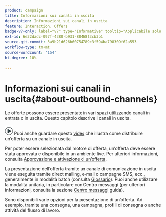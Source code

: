 ```yaml
---
product: campaign
title: Informazioni sui canali in uscita
description: Informazioni sui canali in uscita
feature: Interaction, Offers
badge-v7-only: label="v7" type="Informative" tooltip="Applicabile solo a Campaign Classic v7"
exl-id: 6e32dadc-097f-4380-b931-88468f3cb3b1
source-git-commit: 3a9b21d626b60754789c3f594ba798309f62a553
workflow-type: tm+mt
source-wordcount: '154'
ht-degree: 10%

---
```


# Informazioni sui canali in uscita{#about-outbound-channels}



Le offerte possono essere presentate in vari spazi utilizzando canali in entrata o in uscita. Questo capitolo descrive i canali in uscita.

![](assets/do-not-localize/how-to-video.png) Puoi anche guardare questo [video](https://helpx.adobe.com/campaign/classic/how-to/deliver-an-offer-on-outbound-channel-in-acv6.html?playlist=/ccx/v1/collection/product/campaign/classic/segment/digital-marketers/explevel/intermediate/applaunch/get-started/collection.ccx.js&amp;ref=helpx.adobe.com) che illustra come distribuire un’offerta su un canale in uscita.

Per poter essere selezionata dal motore di offerta, un’offerta deve essere stata approvata e disponibile in un ambiente live. Per ulteriori informazioni, consulta [Approvazione e attivazione di un’offerta](../../interaction/using/approving-and-activating-an-offer.md).

La presentazione dell’offerta tramite un canale di comunicazione in uscita viene eseguita tramite direct mailing, e-mail o campagne SMS, ecc., generalmente in modalità batch (consulta [Glossario](../../interaction/using/i-glossary.md)). Puoi anche utilizzare la modalità unitaria, in particolare con Centro messaggi (per ulteriori informazioni, consulta la sezione [Centro messaggi](../../message-center/using/about-transactional-messaging.md) guida).

Sono disponibili varie opzioni per la presentazione di un’offerta. Ad esempio, tramite una consegna, una campagna, profili di consegna o anche attività del flusso di lavoro.
